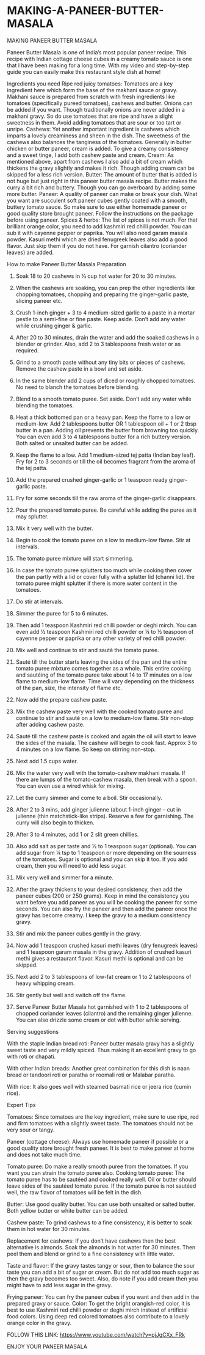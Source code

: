 # MAKING-A-PANEER-BUTTER-MASALA

MAKING PANEER BUTTER MASALA










Paneer Butter Masala is one of India’s most popular paneer recipe. This recipe with Indian cottage cheese cubes in a creamy tomato sauce is one that I have been making for a long time. With my video and step-by-step guide you can easily make this restaurant style dish at home!






Ingredients you need
Ripe red juicy tomatoes: Tomatoes are a key ingredient here which form the base of the makhani sauce or gravy. Makhani sauce is prepared from scratch with fresh ingredients like tomatoes (specifically pureed tomatoes), cashews and butter. Onions can be added if you want. Though traditionally onions are never added in a makhani gravy. So do use tomatoes that are ripe and have a slight sweetness in them. Avoid adding tomatoes that are sour or too tart or unripe.
Cashews: Yet another important ingredient is cashews which imparts a lovely creaminess and sheen in the dish. The sweetness of the cashews also balances the tanginess of the tomatoes. Generally in butter chicken or butter paneer, cream is added. To give a creamy consistency and a sweet tinge, I add both cashew paste and cream.
Cream: As mentioned above, apart from cashews I also add a bit of cream which thickens the gravy slightly and makes it rich. Though adding cream can be skipped for a less rich version.
Butter: The amount of butter that is added is not huge but just right in this paneer butter masala recipe. Butter makes the curry a bit rich and buttery. Though you can go overboard by adding some more butter.
Paneer: A quality of paneer can make or break your dish. What you want are succulent soft paneer cubes gently coated with a smooth, buttery tomato sauce. So make sure to use either homemade paneer or good quality store brought paneer. Follow the instructions on the package before using paneer.
Spices & herbs: The list of spices is not much. For that brilliant orange color, you need to add kashmiri red chilli powder. You can sub it with cayenne pepper or paprika. You will also need garam masala powder. Kasuri methi which are dried fenugreek leaves also add a good flavor. Just skip them if you do not have. For garnish cilantro (coriander leaves) are added.

How to make Paneer Butter Masala
Preparation

1. Soak 18 to 20 cashews in ⅓ cup hot water for 20 to 30 minutes.

2. When the cashews are soaking, you can prep the other ingredients like chopping tomatoes, chopping and preparing the ginger-garlic paste, slicing paneer etc.

3. Crush 1-inch ginger + 3 to 4 medium-sized garlic to a paste in a mortar pestle to a semi-fine or fine paste. Keep aside. Don’t add any water while crushing ginger & garlic.

4. After 20 to 30 minutes, drain the water and add the soaked cashews in a blender or grinder. Also, add 2 to 3 tablespoons fresh water or as required.

5. Grind to a smooth paste without any tiny bits or pieces of cashews. Remove the cashew paste in a bowl and set aside.

6. In the same blender add 2 cups of diced or roughly chopped tomatoes. No need to blanch the tomatoes before blending.

7. Blend to a smooth tomato puree. Set aside. Don’t add any water while blending the tomatoes.

8. Heat a thick bottomed pan or a heavy pan. Keep the flame to a low or medium-low. Add 2 tablespoons butter OR 1 tablespoon oil + 1 or 2 tbsp butter in a pan.
Adding oil prevents the butter from browning too quickly. You can even add 3 to 4 tablespoons butter for a rich buttery version. Both salted or unsalted butter can be added.

9. Keep the flame to a low. Add 1 medium-sized tej patta (Indian bay leaf). Fry for 2 to 3 seconds or till the oil becomes fragrant from the aroma of the tej patta.

10. Add the prepared crushed ginger-garlic or 1 teaspoon ready ginger-garlic paste.

11. Fry for some seconds till the raw aroma of the ginger-garlic disappears.

12. Pour the prepared tomato puree. Be careful while adding the puree as it may splutter.

13. Mix it very well with the butter.

14. Begin to cook the tomato puree on a low to medium-low flame. Stir at intervals.

15. The tomato puree mixture will start simmering.

16. In case the tomato puree splutters too much while cooking then cover the pan partly with a lid or cover fully with a splatter lid (channi lid). the tomato puree might splutter if there is more water content in the tomatoes.

17. Do stir at intervals.

18. Simmer the puree for 5 to 6 minutes.

19. Then add 1 teaspoon Kashmiri red chilli powder or deghi mirch. You can even add ½ teaspoon Kashmiri red chilli powder or ¼ to ½ teaspoon of cayenne pepper or paprika or any other variety of red chilli powder.

20. Mix well and continue to stir and sauté the tomato puree.

21. Sauté till the butter starts leaving the sides of the pan and the entire tomato puree mixture comes together as a whole. This entire cooking and sautéing of the tomato puree take about 14 to 17 minutes on a low flame to medium-low flame. Time will vary depending on the thickness of the pan, size, the intensity of flame etc.

22. Now add the prepare cashew paste.

23. Mix the cashew paste very well with the cooked tomato puree and continue to stir and sauté on a low to medium-low flame. Stir non-stop after adding cashew paste.

 24. Sauté till the cashew paste is cooked and again the oil will start to leave the sides of the masala. The cashew will begin to cook fast. Approx 3 to 4 minutes on a low flame. So keep on stirring non-stop.
 
 25. Next add 1.5 cups water.
 
 26. Mix the water very well with the tomato-cashew makhani masala. If there are lumps of the tomato-cashew masala, then break with a spoon. You can even use a wired whisk for mixing.
 
 27. Let the curry simmer and come to a boil. Stir occasionally.
 
 28. After 2 to 3 mins, add ginger julienne (about 1-inch ginger – cut in julienne (thin matchstick-like strips). Reserve a few for garnishing. The curry will also begin to thicken.
 
 29. After 3 to 4 minutes, add 1 or 2 slit green chillies.
 
 30. Also add salt as per taste and ½ to 1 teaspoon sugar (optional). You can add sugar from ¼ tsp to 1 teaspoon or more depending on the sourness of the tomatoes. Sugar is optional and you can skip it too. If you add cream, then you will need to add less sugar.
 
 31. Mix very well and simmer for a minute.
 
 32. After the gravy thickens to your desired consistency, then add the paneer cubes (200 or 250 grams). Keep in mind the consistency you want before you add paneer as you will be cooking the paneer for some seconds.
You can also fry the paneer and then add the paneer once the gravy has become creamy. I keep the gravy to a medium consistency gravy.

33. Stir and mix the paneer cubes gently in the gravy.

34. Now add 1 teaspoon crushed kasuri methi leaves (dry fenugreek leaves) and 1 teaspoon garam masala in the gravy. Addition of crushed kasuri methi gives a restaurant flavor. Kasuri methi is optional and can be skipped.

35. Next add 2 to 3 tablespoons of low-fat cream or 1 to 2 tablespoons of heavy whipping cream.

36. Stir gently but well and switch off the flame.

37. Serve Paneer Butter Masala hot garnished with 1 to 2 tablespoons of chopped coriander leaves (cilantro) and the remaining ginger julienne. You can also drizzle some cream or dot with butter while serving.








Serving suggestions


With the staple Indian bread roti: Paneer butter masala gravy has a slightly sweet taste and very mildly spiced. Thus making it an excellent gravy to go with roti or chapati.


With other Indian breads: Another great combination for this dish is naan bread or tandoori roti or paratha or roomali roti or Malabar paratha.


With rice: It also goes well with steamed basmati rice or jeera rice (cumin rice).








Expert Tips


Tomatoes: Since tomatoes are the key ingredient, make sure to use ripe, red and firm tomatoes with a slightly sweet taste. The tomatoes should not be very sour or tangy.

Paneer (cottage cheese): Always use homemade paneer if possible or a good quality store brought fresh paneer. It is best to make paneer at home and does not take much time.

Tomato puree: Do make a really smooth puree from the tomatoes. If you want you can strain the tomato puree also.
Cooking tomato puree: The tomato puree has to be sautéed and cooked really well. Oil or butter should leave sides of the sautéed tomato puree. If the tomato puree is not sautéed well, the raw flavor of tomatoes will be felt in the dish.

Butter: Use good quality butter. You can use both unsalted or salted butter. Both yellow butter or white butter can be added.

Cashew paste: To grind cashews to a fine consistency, it is better to soak them in hot water for 30 minutes.

Replacement for cashews: If you don’t have cashews then the best alternative is almonds. Soak the almonds in hot water for 30 minutes. Then peel them and blend or grind to a fine consistency with little water.

Taste and flavor: If the gravy tastes tangy or sour, then to balance the sour taste you can add a bit of sugar or cream. But do not add too much sugar as then the gravy becomes too sweet. Also, do note if you add cream then you might have to add less sugar in the gravy.


Frying paneer: You can fry the paneer cubes if you want and then add in the prepared gravy or sauce.
Color: To get the bright orangish-red color, it is best to use Kashmiri red chilli powder or deghi mirch instead of artificial food colors. Using deep red colored tomatoes also contribute to a lovely orange color in the gravy.


FOLLOW THIS LINK: https://www.youtube.com/watch?v=pjJgCXx_FRk

ENJOY YOUR PANEER MASALA

